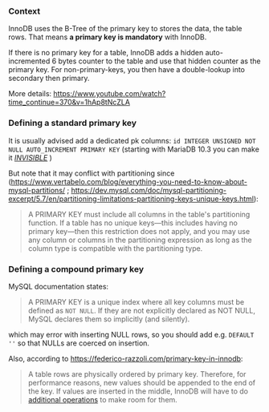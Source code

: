 ### Context
InnoDB uses the B-Tree of the primary key to stores the data, the table rows.
That means __a primary key is mandatory__ with InnoDB.
 
If there is no primary key for a table, InnoDB adds a hidden auto-incremented 6 bytes counter to the table
and use that hidden counter as the primary key. For non-primary-keys, you then have a double-lookup into secondary then primary.
 
More details: https://www.youtube.com/watch?time_continue=370&v=1hAp8tNcZLA

### Defining a standard primary key

It is usually advised add a dedicated pk columns:
`id INTEGER UNSIGNED NOT NULL AUTO_INCREMENT PRIMARY KEY`
(starting with MariaDB 10.3 you can make it _[INVISIBLE](https://openquery.com.au/blog/mariadb-10-3-use-case-hidden-primary-key-column-for-closed-legacy-applications)_ )

But note that it may conflict with partitioning since (https://www.vertabelo.com/blog/everything-you-need-to-know-about-mysql-partitions/  ;  https://dev.mysql.com/doc/mysql-partitioning-excerpt/5.7/en/partitioning-limitations-partitioning-keys-unique-keys.html):

> A PRIMARY KEY must include all columns in the table's partitioning function. 
> If a table has no unique keys—this includes having no primary key—then this restriction does not apply, and you may use any column or columns in the partitioning expression as long as the column type is compatible with the partitioning type.

### Defining a compound primary key

MySQL documentation states:

> A PRIMARY KEY is a unique index where all key columns must be defined as `NOT NULL`.
> If they are not explicitly declared as NOT NULL, MySQL declares them so implicitly (and silently).

which may error with inserting NULL rows, so you should add e.g. `DEFAULT ''`  so that NULLs are coerced on insertion.

Also, according to https://federico-razzoli.com/primary-key-in-innodb:

> A table rows are physically ordered by primary key.
> Therefore, for performance reasons, new values should be appended to the end of the key.
> If values are inserted in the middle, InnoDB will have to do [additional operations](https://www.percona.com/blog/2017/04/10/innodb-page-merging-and-page-splitting/) to make room for them. 
